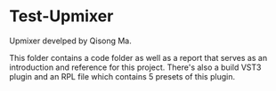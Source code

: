 # Test-Upmixer

Upmixer develped by Qisong Ma. 

This folder contains a code folder as well as a report that serves as an introduction and reference for this project. There's also a build VST3 plugin and an RPL file which contains 5 presets of this plugin.
